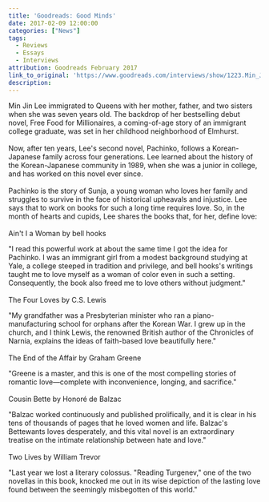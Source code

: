 ```yaml
---
title: 'Goodreads: Good Minds'
date: 2017-02-09 12:00:00
categories: ["News"]
tags:
  - Reviews
  - Essays
  - Interviews
attribution: Goodreads February 2017
link_to_original: 'https://www.goodreads.com/interviews/show/1223.Min_Jin_Lee?utm_medium=email&utm_source=newsletter&utm_campaign=2017-02&utm_content=lee&ues=a'
description:
---
```



Min Jin Lee immigrated to Queens with her mother, father, and two sisters when she was seven years old. The backdrop of her bestselling debut novel, Free Food for Millionaires, a coming-of-age story of an immigrant college graduate, was set in her childhood neighborhood of Elmhurst.
<br>
<br>Now, after ten years, Lee's second novel, Pachinko, follows a Korean-Japanese family across four generations. Lee learned about the history of the Korean-Japanese community in 1989, when she was a junior in college, and has worked on this novel ever since.
<br>
<br>Pachinko is the story of Sunja, a young woman who loves her family and struggles to survive in the face of historical upheavals and injustice. Lee says that to work on books for such a long time requires love. So, in the month of hearts and cupids, Lee shares the books that, for her, define love:
<br>
<br>Ain't I a Woman by bell hooks

"I read this powerful work at about the same time I got the idea for Pachinko. I was an immigrant girl from a modest background studying at Yale, a college steeped in tradition and privilege, and bell hooks's writings taught me to love myself as a woman of color even in such a setting. Consequently, the book also freed me to love others without judgment."
<br>
<br>The Four Loves by C.S. Lewis

"My grandfather was a Presbyterian minister who ran a piano-manufacturing school for orphans after the Korean War. I grew up in the church, and I think Lewis, the renowned British author of the Chronicles of Narnia, explains the ideas of faith-based love beautifully here."
<br>
<br>The End of the Affair by Graham Greene

"Greene is a master, and this is one of the most compelling stories of romantic love—complete with inconvenience, longing, and sacrifice."
<br>
<br>Cousin Bette by Honoré de Balzac

"Balzac worked continuously and published prolifically, and it is clear in his tens of thousands of pages that he loved women and life. Balzac's Bettewants loves desperately, and this vital novel is an extraordinary treatise on the intimate relationship between hate and love."
<br>
<br>Two Lives by William Trevor

"Last year we lost a literary colossus. "Reading Turgenev," one of the two novellas in this book, knocked me out in its wise depiction of the lasting love found between the seemingly misbegotten of this world."